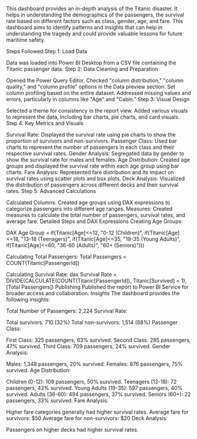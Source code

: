 This dashboard provides an in-depth analysis of the Titanic disaster. It helps in understanding the demographics of the passengers, the survival rate based on different factors such as class, gender, age, and fare. This dashboard aims to identify patterns and insights that can help in understanding the tragedy and could provide valuable lessons for future maritime safety.

Steps Followed
Step 1: Load Data

Data was loaded into Power BI Desktop from a CSV file containing the Titanic passenger data.
Step 2: Data Cleaning and Preparation

Opened the Power Query Editor.
Checked "column distribution," "column quality," and "column profile" options in the Data preview section.
Set column profiling based on the entire dataset.
Addressed missing values and errors, particularly in columns like "Age" and "Cabin."
Step 3: Visual Design

Selected a theme for consistency in the report view.
Added various visuals to represent the data, including bar charts, pie charts, and card visuals.
Step 4: Key Metrics and Visuals

Survival Rate: Displayed the survival rate using pie charts to show the proportion of survivors and non-survivors.
Passenger Class: Used bar charts to represent the number of passengers in each class and their respective survival rates.
Gender Analysis: Segregated data by gender to show the survival rate for males and females.
Age Distribution: Created age groups and displayed the survival rate within each age group using bar charts.
Fare Analysis: Represented fare distribution and its impact on survival rates using scatter plots and box plots.
Deck Analysis: Visualized the distribution of passengers across different decks and their survival rates.
Step 5: Advanced Calculations

Calculated Columns:
Created age groups using DAX expressions to categorize passengers into different age ranges.
Measures:
Created measures to calculate the total number of passengers, survival rates, and average fare.
Detailed Steps and DAX Expressions
Creating Age Groups:

DAX
Age Group = 
if(Titanic[Age]<=12, "0-12 (Children)",
if(Titanic[Age]<=18, "13-18 (Teenagers)",
if(Titanic[Age]<=35, "19-35 (Young Adults)",
if(Titanic[Age]<=60, "36-60 (Adults)",
"60+ (Seniors)")))

Calculating Total Passengers:
Total Passengers = COUNT(Titanic[PassengerId])

Calculating Survival Rate:
dax
Survival Rate = DIVIDE(CALCULATE(COUNT(Titanic[PassengerId]), Titanic[Survived] = 1), [Total Passengers])
Publishing
Published the report to Power BI Service for broader access and collaboration.
Insights
The dashboard provides the following insights:

Total Number of Passengers: 2,224
Survival Rate:

Total survivors: 710 (32%)
Total non-survivors: 1,514 (68%)
Passenger Class:

First Class: 325 passengers, 63% survived.
Second Class: 285 passengers, 47% survived.
Third Class: 709 passengers, 24% survived.
Gender Analysis:

Males: 1,348 passengers, 20% survived.
Females: 876 passengers, 75% survived.
Age Distribution:

Children (0-12): 109 passengers, 50% survived.
Teenagers (13-18): 72 passengers, 42% survived.
Young Adults (19-35): 597 passengers, 40% survived.
Adults (36-60): 494 passengers, 37% survived.
Seniors (60+): 22 passengers, 33% survived.
Fare Analysis:

Higher fare categories generally had higher survival rates.
Average fare for survivors: $50
Average fare for non-survivors: $20
Deck Analysis:

Passengers on higher decks had higher survival rates.
